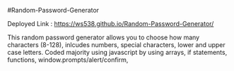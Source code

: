 #Random-Password-Generator

Deployed Link : https://ws538.github.io/Random-Password-Generator/

This random password generator allows you to choose how many characters (8-128), inlcudes numbers, special characters, lower and upper case letters. 
Coded majority using javascript by using arrays, if statements, functions, window.prompts/alert/confirm, 

